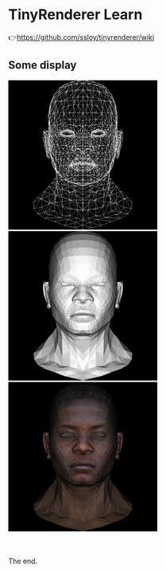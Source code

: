 # TinyRenderer Learn

👉https://github.com/ssloy/tinyrenderer/wiki

## Some display

<img src="/res/1.jpg" width=300>
<img src="/res/2.jpg" width=300>
<img src="/res/3.jpg" width=300>

<br>
<br>
<br>

The end.
